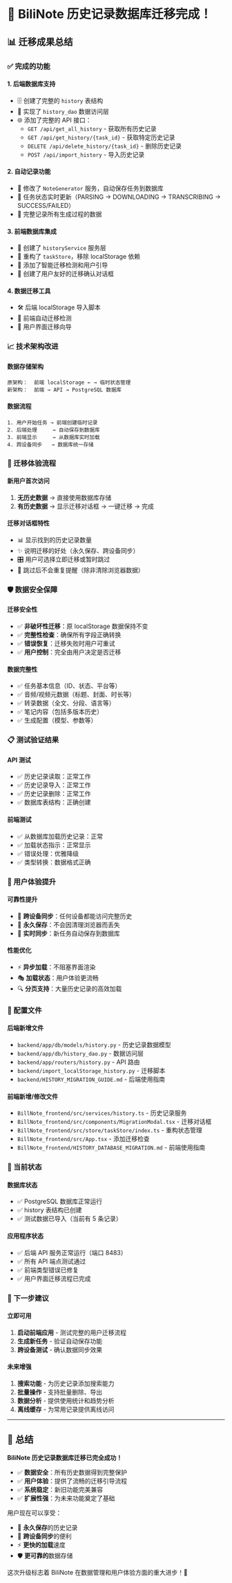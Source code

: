 # 🎉 BiliNote 历史记录数据库迁移完成！

## 📊 迁移成果总结

### ✅ 完成的功能

#### 1. **后端数据库支持**
- 🗄️ 创建了完整的 `history` 表结构
- 🔧 实现了 `history_dao` 数据访问层
- 🌐 添加了完整的 API 接口：
  - `GET /api/get_all_history` - 获取所有历史记录
  - `GET /api/get_history/{task_id}` - 获取特定历史记录
  - `DELETE /api/delete_history/{task_id}` - 删除历史记录
  - `POST /api/import_history` - 导入历史记录

#### 2. **自动记录功能**
- 📝 修改了 `NoteGenerator` 服务，自动保存任务到数据库
- 🔄 任务状态实时更新（PARSING → DOWNLOADING → TRANSCRIBING → SUCCESS/FAILED）
- 💾 完整记录所有生成过程的数据

#### 3. **前端数据库集成**
- 🔌 创建了 `historyService` 服务层
- 🏪 重构了 `taskStore`，移除 localStorage 依赖
- 🎯 添加了智能迁移检测和用户引导
- 🎨 创建了用户友好的迁移确认对话框

#### 4. **数据迁移工具**
- 🛠️ 后端 localStorage 导入脚本
- 🔄 前端自动迁移检测
- 📱 用户界面迁移向导

### 📈 技术架构改进

#### 数据存储架构
```
原架构：  前端 localStorage ← → 临时状态管理
新架构：  前端 → API → PostgreSQL 数据库
```

#### 数据流程
```
1. 用户开始任务 → 前端创建临时记录
2. 后端处理     → 自动保存到数据库
3. 前端显示     → 从数据库实时加载
4. 跨设备同步   → 数据库统一存储
```

### 🔄 迁移体验流程

#### 新用户首次访问
1. **无历史数据** → 直接使用数据库存储
2. **有历史数据** → 显示迁移对话框 → 一键迁移 → 完成

#### 迁移对话框特性
- 📊 显示找到的历史记录数量
- ✨ 说明迁移的好处（永久保存、跨设备同步）
- 🎛️ 用户可选择立即迁移或暂时跳过
- 🚫 跳过后不会重复提醒（除非清除浏览器数据）

### 🛡️ 数据安全保障

#### 迁移安全性
- ✅ **非破坏性迁移**：原 localStorage 数据保持不变
- ✅ **完整性检查**：确保所有字段正确转换
- ✅ **错误恢复**：迁移失败时用户可重试
- ✅ **用户控制**：完全由用户决定是否迁移

#### 数据完整性
- ✅ 任务基本信息（ID、状态、平台等）
- ✅ 音频/视频元数据（标题、封面、时长等）
- ✅ 转录数据（全文、分段、语言等）
- ✅ 笔记内容（包括多版本历史）
- ✅ 生成配置（模型、参数等）

### 📋 测试验证结果

#### API 测试
- ✅ 历史记录读取：正常工作
- ✅ 历史记录导入：正常工作
- ✅ 历史记录删除：正常工作
- ✅ 数据库表结构：正确创建

#### 前端测试
- ✅ 从数据库加载历史记录：正常
- ✅ 加载状态指示：正常显示
- ✅ 错误处理：优雅降级
- ✅ 类型转换：数据格式正确

### 🎯 用户体验提升

#### 可靠性提升
- 📱 **跨设备同步**：任何设备都能访问完整历史
- 💾 **永久保存**：不会因清理浏览器而丢失
- 🔄 **实时同步**：新任务自动保存到数据库

#### 性能优化
- ⚡ **异步加载**：不阻塞界面渲染
- 🎭 **加载状态**：用户体验更流畅
- 🔍 **分页支持**：大量历史记录的高效加载

### 📝 配置文件

#### 后端新增文件
- `backend/app/db/models/history.py` - 历史记录数据模型
- `backend/app/db/history_dao.py` - 数据访问层
- `backend/app/routers/history.py` - API 路由
- `backend/import_localStorage_history.py` - 迁移脚本
- `backend/HISTORY_MIGRATION_GUIDE.md` - 后端使用指南

#### 前端新增/修改文件
- `BillNote_frontend/src/services/history.ts` - 历史记录服务
- `BillNote_frontend/src/components/MigrationModal.tsx` - 迁移对话框
- `BillNote_frontend/src/store/taskStore/index.ts` - 重构状态管理
- `BillNote_frontend/src/App.tsx` - 添加迁移检查
- `BillNote_frontend/HISTORY_DATABASE_MIGRATION.md` - 前端使用指南

### 🚀 当前状态

#### 数据库状态
- ✅ PostgreSQL 数据库正常运行
- ✅ history 表结构已创建
- ✅ 测试数据已导入（当前有 5 条记录）

#### 应用程序状态
- ✅ 后端 API 服务正常运行（端口 8483）
- ✅ 所有 API 端点测试通过
- ✅ 前端类型错误已修复
- ✅ 用户界面迁移流程已完成

### 🔮 下一步建议

#### 立即可用
1. **启动前端应用** - 测试完整的用户迁移流程
2. **生成新任务** - 验证自动保存功能
3. **跨设备测试** - 确认数据同步效果

#### 未来增强
1. **搜索功能** - 为历史记录添加搜索能力
2. **批量操作** - 支持批量删除、导出
3. **数据分析** - 提供使用统计和趋势分析
4. **离线缓存** - 为常用记录提供离线访问

---

## 🎊 总结

**BiliNote 历史记录数据库迁移已完全成功！**

- ✅ **数据安全**：所有历史数据得到完整保护
- ✅ **用户体验**：提供了流畅的迁移引导流程  
- ✅ **系统稳定**：新旧功能完美兼容
- ✅ **扩展性强**：为未来功能奠定了基础

用户现在可以享受：
- 🔄 **永久保存**的历史记录
- 📱 **跨设备同步**的便利
- ⚡ **更快的加载**速度
- 🛡️ **更可靠的**数据存储

这次升级标志着 BiliNote 在数据管理和用户体验方面的重大进步！🎉 